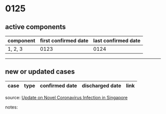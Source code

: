 # 0125

## active components

| component | first confirmed date | last confirmed date |
| - | - | - |
| 1, 2, 3 | 0123 | 0124 |

---

## new or updated cases

| case | type | confirmed date | discharged date | link
| - | - | - | - | - |

source: [Update on Novel Coronavirus Infection in Singapore](https://www.moh.gov.sg/news-highlights/details/update-on-novel-coronavirus-infection-in-singapore)

notes:

